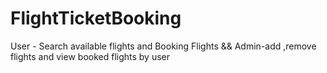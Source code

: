 # FlightTicketBooking
User - Search available flights and Booking Flights &amp;&amp; Admin-add ,remove flights and view booked flights by user
